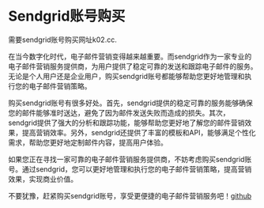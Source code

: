 # Sendgrid账号购买

需要sendgrid账号购买网址k02.cc.

在当今数字化时代，电子邮件营销变得越来越重要。而sendgrid作为一家专业的电子邮件营销服务提供商，为用户提供了稳定可靠的发送和跟踪电子邮件的服务。无论是个人用户还是企业用户，购买sendgrid账号都能够帮助您更好地管理和执行您的电子邮件营销策略。

购买sendgrid账号有很多好处。首先，sendgrid提供的稳定可靠的服务能够确保您的邮件能够准时送达，避免了因为邮件发送失败而造成的损失。其次，sendgrid提供了强大的分析和跟踪功能，能够帮助您更好地了解您的邮件营销效果，提高营销效率。另外，sendgrid还提供了丰富的模板和API，能够满足个性化需求，帮助您更好地定制邮件内容，提高用户体验。

如果您正在寻找一家可靠的电子邮件营销服务提供商，不妨考虑购买sendgrid账号。通过sendgrid，您可以更好地管理和执行您的电子邮件营销策略，提高营销效果，实现商业价值。

不要犹豫，赶紧购买sendgrid账号，享受更便捷的电子邮件营销服务吧！[github](https://github.com)